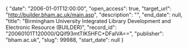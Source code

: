 {
  "date": "2006-01-01T12:00:00", 
  "open_access": true, 
  "target_url": "http://builder.bham.ac.uk/main.asp", 
  "description": "", 
  "end_date": null, 
  "title": "Birmingham University Integrated Library Development and Electronic Resource (BUILDER)", 
  "record_id": "20060101T120000/QQif93mtTIK5HFC+DFalVA==", 
  "publisher": "bham.ac.uk", 
  "slug": 99988, 
  "start_date": null
}

